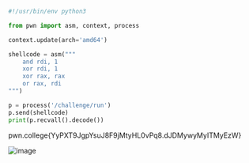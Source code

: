 ```py
#!/usr/bin/env python3

from pwn import asm, context, process

context.update(arch='amd64')

shellcode = asm("""
    and rdi, 1
    xor rdi, 1
    xor rax, rax
    or rax, rdi
""")

p = process('/challenge/run')
p.send(shellcode)
print(p.recvall().decode())
```

pwn.college{YyPXT9JgpYsuJ8F9jMtyHL0vPq8.dJDMywyMyITMyEzW}

![image](https://github.com/user-attachments/assets/5166a994-44de-4943-9b72-621402bff7a0)

